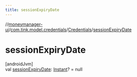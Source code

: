 ```yaml
---
title: sessionExpiryDate
---
```

//[moneymanager-ui](../../../index.html)/[com.tink.model.credentials](../index.html)/[Credentials](index.html)/[sessionExpiryDate](session-expiry-date.html)



# sessionExpiryDate



[androidJvm]\
val [sessionExpiryDate](session-expiry-date.html): [Instant](https://developer.android.com/reference/kotlin/java/time/Instant.html)? = null




